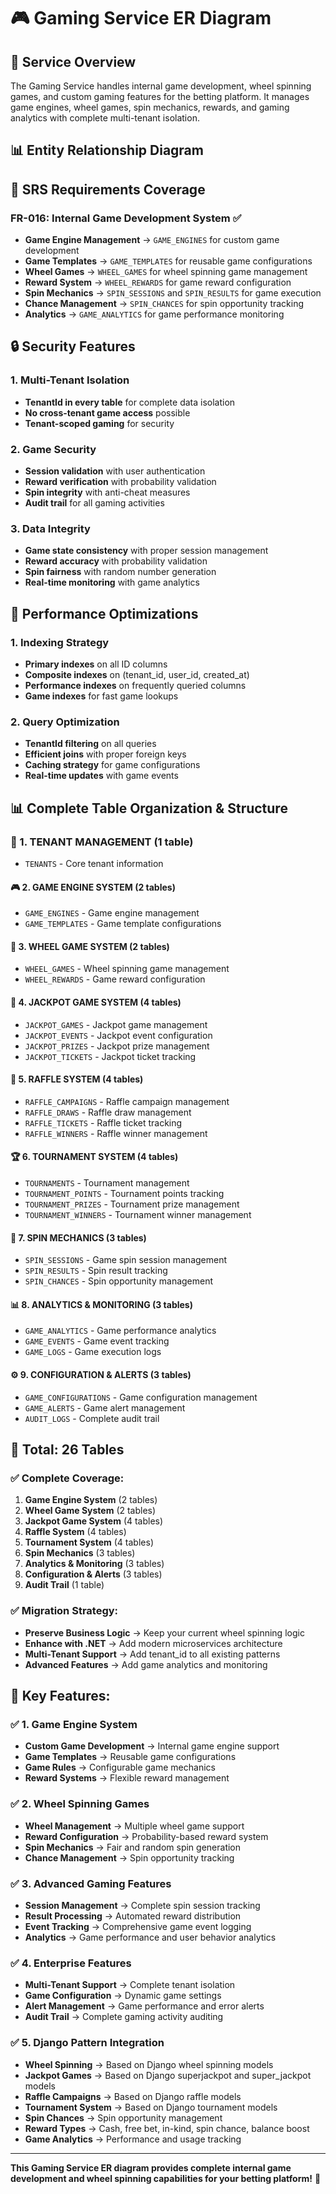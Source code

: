 # 🎮 **Gaming Service ER Diagram**

## 🎯 **Service Overview**
The Gaming Service handles internal game development, wheel spinning games, and custom gaming features for the betting platform. It manages game engines, wheel games, spin mechanics, rewards, and gaming analytics with complete multi-tenant isolation.

## 📊 **Entity Relationship Diagram**

## 🎯 **SRS Requirements Coverage**

### **FR-016: Internal Game Development System** ✅
- **Game Engine Management** → `GAME_ENGINES` for custom game development
- **Game Templates** → `GAME_TEMPLATES` for reusable game configurations
- **Wheel Games** → `WHEEL_GAMES` for wheel spinning game management
- **Reward System** → `WHEEL_REWARDS` for game reward configuration
- **Spin Mechanics** → `SPIN_SESSIONS` and `SPIN_RESULTS` for game execution
- **Chance Management** → `SPIN_CHANCES` for spin opportunity tracking
- **Analytics** → `GAME_ANALYTICS` for game performance monitoring

## 🔒 **Security Features**

### **1. Multi-Tenant Isolation**
- **TenantId in every table** for complete data isolation
- **No cross-tenant game access** possible
- **Tenant-scoped gaming** for security

### **2. Game Security**
- **Session validation** with user authentication
- **Reward verification** with probability validation
- **Spin integrity** with anti-cheat measures
- **Audit trail** for all gaming activities

### **3. Data Integrity**
- **Game state consistency** with proper session management
- **Reward accuracy** with probability validation
- **Spin fairness** with random number generation
- **Real-time monitoring** with game analytics

## 🚀 **Performance Optimizations**

### **1. Indexing Strategy**
- **Primary indexes** on all ID columns
- **Composite indexes** on (tenant_id, user_id, created_at)
- **Performance indexes** on frequently queried columns
- **Game indexes** for fast game lookups

### **2. Query Optimization**
- **TenantId filtering** on all queries
- **Efficient joins** with proper foreign keys
- **Caching strategy** for game configurations
- **Real-time updates** with game events

## 📊 **Complete Table Organization & Structure**

### **🏢 1. TENANT MANAGEMENT (1 table)**
- `TENANTS` - Core tenant information

#### **🎮 2. GAME ENGINE SYSTEM (2 tables)**
- `GAME_ENGINES` - Game engine management
- `GAME_TEMPLATES` - Game template configurations

#### **🎡 3. WHEEL GAME SYSTEM (2 tables)**
- `WHEEL_GAMES` - Wheel spinning game management
- `WHEEL_REWARDS` - Game reward configuration

#### **🎰 4. JACKPOT GAME SYSTEM (4 tables)**
- `JACKPOT_GAMES` - Jackpot game management
- `JACKPOT_EVENTS` - Jackpot event configuration
- `JACKPOT_PRIZES` - Jackpot prize management
- `JACKPOT_TICKETS` - Jackpot ticket tracking

#### **🎫 5. RAFFLE SYSTEM (4 tables)**
- `RAFFLE_CAMPAIGNS` - Raffle campaign management
- `RAFFLE_DRAWS` - Raffle draw management
- `RAFFLE_TICKETS` - Raffle ticket tracking
- `RAFFLE_WINNERS` - Raffle winner management

#### **🏆 6. TOURNAMENT SYSTEM (4 tables)**
- `TOURNAMENTS` - Tournament management
- `TOURNAMENT_POINTS` - Tournament points tracking
- `TOURNAMENT_PRIZES` - Tournament prize management
- `TOURNAMENT_WINNERS` - Tournament winner management

#### **🎲 7. SPIN MECHANICS (3 tables)**
- `SPIN_SESSIONS` - Game spin session management
- `SPIN_RESULTS` - Spin result tracking
- `SPIN_CHANCES` - Spin opportunity management

#### **📊 8. ANALYTICS & MONITORING (3 tables)**
- `GAME_ANALYTICS` - Game performance analytics
- `GAME_EVENTS` - Game event tracking
- `GAME_LOGS` - Game execution logs

#### **⚙️ 9. CONFIGURATION & ALERTS (3 tables)**
- `GAME_CONFIGURATIONS` - Game configuration management
- `GAME_ALERTS` - Game alert management
- `AUDIT_LOGS` - Complete audit trail

## 🎯 **Total: 26 Tables**

### **✅ Complete Coverage:**
1. **Game Engine System** (2 tables)
2. **Wheel Game System** (2 tables)
3. **Jackpot Game System** (4 tables)
4. **Raffle System** (4 tables)
5. **Tournament System** (4 tables)
6. **Spin Mechanics** (3 tables)
7. **Analytics & Monitoring** (3 tables)
8. **Configuration & Alerts** (3 tables)
9. **Audit Trail** (1 table)

### **✅ Migration Strategy:**
- **Preserve Business Logic** → Keep your current wheel spinning logic
- **Enhance with .NET** → Add modern microservices architecture
- **Multi-Tenant Support** → Add tenant_id to all existing patterns
- **Advanced Features** → Add game analytics and monitoring

## 🚀 **Key Features:**

### **✅ 1. Game Engine System**
- **Custom Game Development** → Internal game engine support
- **Game Templates** → Reusable game configurations
- **Game Rules** → Configurable game mechanics
- **Reward Systems** → Flexible reward management

### **✅ 2. Wheel Spinning Games**
- **Wheel Management** → Multiple wheel game support
- **Reward Configuration** → Probability-based reward system
- **Spin Mechanics** → Fair and random spin generation
- **Chance Management** → Spin opportunity tracking

### **✅ 3. Advanced Gaming Features**
- **Session Management** → Complete spin session tracking
- **Result Processing** → Automated reward distribution
- **Event Tracking** → Comprehensive game event logging
- **Analytics** → Game performance and user behavior analytics

### **✅ 4. Enterprise Features**
- **Multi-Tenant Support** → Complete tenant isolation
- **Game Configuration** → Dynamic game settings
- **Alert Management** → Game performance and error alerts
- **Audit Trail** → Complete gaming activity auditing

### **✅ 5. Django Pattern Integration**
- **Wheel Spinning** → Based on Django wheel spinning models
- **Jackpot Games** → Based on Django superjackpot and super_jackpot models
- **Raffle Campaigns** → Based on Django raffle models
- **Tournament System** → Based on Django tournament models
- **Spin Chances** → Spin opportunity management
- **Reward Types** → Cash, free bet, in-kind, spin chance, balance boost
- **Game Analytics** → Performance and usage tracking

---

**This Gaming Service ER diagram provides complete internal game development and wheel spinning capabilities for your betting platform!** 🎯